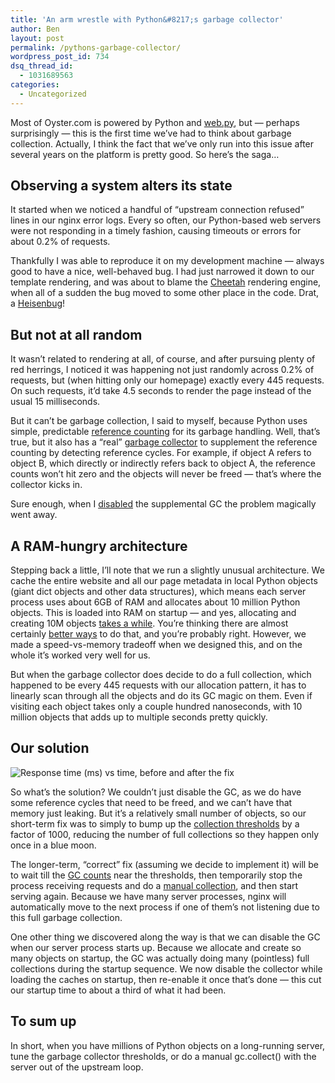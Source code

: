 ```yaml
---
title: 'An arm wrestle with Python&#8217;s garbage collector'
author: Ben
layout: post
permalink: /pythons-garbage-collector/
wordpress_post_id: 734
dsq_thread_id:
  - 1031689563
categories:
  - Uncategorized
---
```

Most of Oyster.com is powered by Python and [web.py][1], but &#8212; perhaps surprisingly &#8212; this is the first time we&#8217;ve had to think about garbage collection. Actually, I think the fact that we&#8217;ve only run into this issue after several years on the platform is pretty good. So here&#8217;s the saga&#8230;

## Observing a system alters its state

It started when we noticed a handful of &#8220;upstream connection refused&#8221; lines in our nginx error logs. Every so often, our Python-based web servers were not responding in a timely fashion, causing timeouts or errors for about 0.2% of requests.

Thankfully I was able to reproduce it on my development machine &#8212; always good to have a nice, well-behaved bug. I had just narrowed it down to our template rendering, and was about to blame the [Cheetah][2] rendering engine, when all of a sudden the bug moved to some other place in the code. Drat, a [Heisenbug][3]!

## But not at all random

It wasn&#8217;t related to rendering at all, of course, and after pursuing plenty of red herrings, I noticed it was happening not just randomly across 0.2% of requests, but (when hitting only our homepage) exactly every 445 requests. On such requests, it&#8217;d take 4.5 seconds to render the page instead of the usual 15 milliseconds.

But it can&#8217;t be garbage collection, I said to myself, because Python uses simple, predictable [reference counting][4] for its garbage handling. Well, that&#8217;s true, but it also has a &#8220;real&#8221; [garbage collector][5] to supplement the reference counting by detecting reference cycles. For example, if object A refers to object B, which directly or indirectly refers back to object A, the reference counts won&#8217;t hit zero and the objects will never be freed &#8212; that&#8217;s where the collector kicks in.

Sure enough, when I [disabled][6] the supplemental GC the problem magically went away.

## A RAM-hungry architecture

Stepping back a little, I&#8217;ll note that we run a slightly unusual architecture. We cache the entire website and all our page metadata in local Python objects (giant dict objects and other data structures), which means each server process uses about 6GB of RAM and allocates about 10 million Python objects. This is loaded into RAM on startup &#8212; and yes, allocating and creating 10M objects [takes a while][7]. You&#8217;re thinking there are almost certainly [better ways][8] to do that, and you&#8217;re probably right. However, we made a speed-vs-memory tradeoff when we designed this, and on the whole it&#8217;s worked very well for us.

But when the garbage collector does decide to do a full collection, which happened to be every 445 requests with our allocation pattern, it has to linearly scan through all the objects and do its GC magic on them. Even if visiting each object takes only a couple hundred nanoseconds, with 10 million objects that adds up to multiple seconds pretty quickly.

## Our solution

<img class="size-full wp-image-757   alignright" title="Response time (ms) vs time, before and after the fix" alt="Response time (ms) vs time, before and after the fix" src="http://tech.oyster.com/wp-content/uploads/2013/01/graph21.png"   />

So what&#8217;s the solution? We couldn&#8217;t just disable the GC, as we do have some reference cycles that need to be freed, and we can&#8217;t have that memory just leaking. But it&#8217;s a relatively small number of objects, so our short-term fix was to simply to bump up the [collection thresholds][9] by a factor of 1000, reducing the number of full collections so they happen only once in a blue moon.

The longer-term, &#8220;correct&#8221; fix (assuming we decide to implement it) will be to wait till the [GC counts][10] near the thresholds, then temporarily stop the process receiving requests and do a [manual collection][11], and then start serving again. Because we have many server processes, nginx will automatically move to the next process if one of them&#8217;s not listening due to this full garbage collection.

One other thing we discovered along the way is that we can disable the GC when our server process starts up. Because we allocate and create so many objects on startup, the GC was actually doing many (pointless) full collections during the startup sequence. We now disable the collector while loading the caches on startup, then re-enable it once that&#8217;s done &#8212; this cut our startup time to about a third of what it had been.

## To sum up

In short, when you have millions of Python objects on a long-running server, tune the garbage collector thresholds, or do a manual gc.collect() with the server out of the upstream loop.

 [1]: http://webpy.org/
 [2]: http://www.cheetahtemplate.org/
 [3]: http://en.wikipedia.org/wiki/Heisenbug
 [4]: http://docs.python.org/2/c-api/intro.html#reference-counts
 [5]: http://docs.python.org/2/library/gc.html
 [6]: http://docs.python.org/2/library/gc.html#gc.disable
 [7]: http://stackoverflow.com/questions/4195202/how-to-deserialize-1gb-of-objects-into-python-faster-than-cpickle
 [8]: http://memcached.org/
 [9]: http://docs.python.org/2/library/gc.html#gc.set_threshold
 [10]: http://docs.python.org/2/library/gc.html#gc.get_count
 [11]: http://docs.python.org/2/library/gc.html#gc.collect
